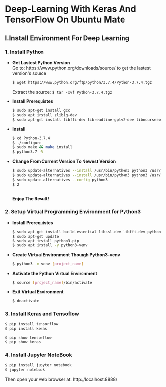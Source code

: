 # Deep-Learning With Keras And TensorFlow On Ubuntu Mate
<h2>I.Install Environment For Deep Learning </h2>
<h3>1. Install Python</h3>
<ul>
  <li><b>Get Lastest Python Version </b></li>
  Go to: https://www.python.org/downloads/source/ to get the lastest version's source
  
  ```sh
  $ wget https://www.python.org/ftp/python/3.7.4/Python-3.7.4.tgz
  ```
  Extract the source: `$ tar -xvf Python-3.7.4.tgz `
  <li><b>Install Prerequistes</b></li>
  
  ```sh
  $ sudo apt-get install gcc
  $ sudo apt install zlib1g-dev 
  $ sudo apt-get install libffi-dev libreadline-gplv2-dev libncursesw5-dev libssl-dev libsqlite3-dev tk-dev libgdbm-dev libc6-dev libbz2-dev
  ```
  <li><b>Install</b></li>
  
  ```sh
  $ cd Python-3.7.4
  $ ./configure
  $ sudo make && make install
  $ python3.7 -V
  ```
  <li><b>Change From Current Version To Newest Version</b></li>

  ```sh
  $ sudo update-alternatives --install /usr/bin/python3 python3 /usr/bin/python3.6 1
  $ sudo update-alternatives --install /usr/bin/python3 python3 /usr/bin/python3.7 2
  $ sudo update-alternatives --config python3
  $ 2
  ```
  </br><b>Enjoy The Result!</b>
</ul>

<h3>2. Setup Virtual Programming Environment for Python3 </h3>
<ul>
  <li><b>Install Prerequistes</b></li>
  
  ```sh
  $ sudo apt-get install build-essential libssl-dev libffi-dev python-dev
  $ sudo apt-get update
  $ sudo apt install python3-pip
  $ sudo apt install -y python3-venv
  ```
  <li><b>Create Virtual Environment Thourgh Python3-venv</b></li>
  
  ```sh
  $ python3 -m venv [project_name]
  ```
  <li><b> Activate the Python Virtual Environment</b></li>
  
  ```sh
  $ source [project_name]/bin/activate
  ```
  <li><b>Exit Virtual Environment </b></li>
  
  ```sh
  $ deactivate
  ```
</ul>
<h3>3. Install Keras and Tensoflow</h3>

```sh
$ pip install tensorflow
$ pip install keras
```

```sh
$ pip show tensorflow
$ pip show keras 
```

<h3>4. Install Jupyter NoteBook</h3>

```sh
$ pip install jupyter notebook
$ jupyter notebook
```
Then open your web browser at: http://localhost:8888/








